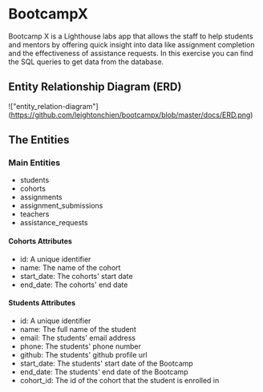 # BootcampX
Bootcamp X is a Lighthouse labs app that allows the staff to help students and mentors by offering quick insight into data like assignment completion and the effectiveness of assistance requests. In this exercise you can find the SQL queries to get data from the database.

## Entity Relationship Diagram (ERD)
!["entity_relation-diagram"]
(https://github.com/leightonchien/bootcampx/blob/master/docs/ERD.png)

## The Entities

### Main Entities
- students
- cohorts
- assignments
- assignment_submissions
- teachers
- assistance_requests

#### Cohorts Attributes
- id: A unique identifier
- name: The name of the cohort
- start_date: The cohorts' start date
- end_date: The cohorts' end date

#### Students Attributes
- id: A unique identifier
- name: The full name of the student
- email: The students' email address
- phone: The students' phone number
- github: The students' github profile url
- start_date: The students' start date of the Bootcamp
- end_date: The students' end date of the Bootcamp
- cohort_id: The id of the cohort that the student is enrolled in
